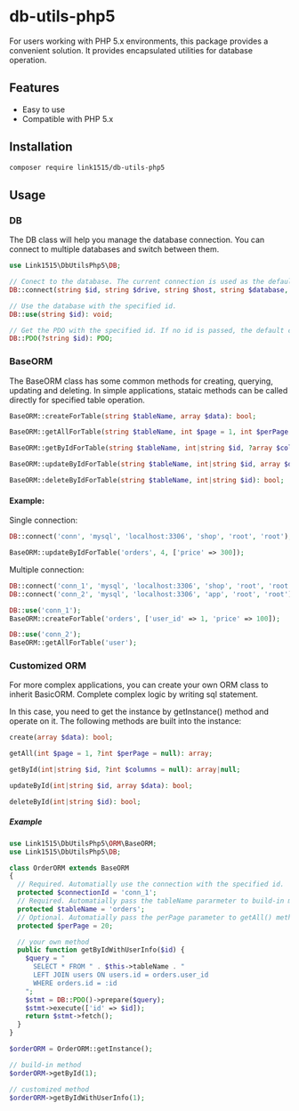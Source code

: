 # db-utils-php5

For users working with PHP 5.x environments, this package provides a convenient solution. It provides encapsulated utilities for database operation.

## Features

- Easy to use
- Compatible with PHP 5.x

## Installation

```bash
composer require link1515/db-utils-php5
```

## Usage

### DB

The DB class will help you manage the database connection. You can connect to multiple databases and switch between them.

```php
use Link1515\DbUtilsPhp5\DB;

// Conect to the database. The current connection is used as the default.
DB::connect(string $id, string $drive, string $host, string $database, string $user, string $password): void;

// Use the database with the specified id.
DB::use(string $id): void;

// Get the PDO with the specified id. If no id is passed, the default connection PDO will be returned.
DB::PDO(?string $id): PDO;
```

### BaseORM

The BaseORM class has some common methods for creating, querying, updating and deleting. In simple applications, stataic methods can be called directly for specified table operation.

```php
BaseORM::createForTable(string $tableName, array $data): bool;

BaseORM::getAllForTable(string $tableName, int $page = 1, int $perPage = 20): array;

BaseORM::getByIdForTable(string $tableName, int|string $id, ?array $columns = null): array|null;

BaseORM::updateByIdForTable(string $tableName, int|string $id, array $data): bool;

BaseORM::deleteByIdForTable(string $tableName, int|string $id): bool;
```

#### Example:

Single connection:

```php
DB::connect('conn', 'mysql', 'localhost:3306', 'shop', 'root', 'root');

BaseORM::updateByIdForTable('orders', 4, ['price' => 300]);
```

Multiple connection:

```php
DB::connect('conn_1', 'mysql', 'localhost:3306', 'shop', 'root', 'root');
DB::connect('conn_2', 'mysql', 'localhost:3306', 'app', 'root', 'root');

DB::use('conn_1');
BaseORM::createForTable('orders', ['user_id' => 1, 'price' => 100]);

DB::use('conn_2');
BaseORM::getAllForTable('user');
```

### Customized ORM

For more complex applications, you can create your own ORM class to inherit BasicORM. Complete complex logic by writing sql statement.

In this case, you need to get the instance by getInstance() method and operate on it. The following methods are built into the instance:

```php
create(array $data): bool;

getAll(int $page = 1, ?int $perPage = null): array;

getById(int|string $id, ?int $columns = null): array|null;

updateById(int|string $id, array $data): bool;

deleteById(int|string $id): bool;
```

##### Example

```php
use Link1515\DbUtilsPhp5\ORM\BaseORM;
use Link1515\DbUtilsPhp5\DB;

class OrderORM extends BaseORM
{
  // Required. Automatially use the connection with the specified id.
  protected $connectionId = 'conn_1';
  // Required. Automatially pass the tableName pararmeter to build-in methods (getAll(), getById(), create(), deleteById()).
  protected $tableName = 'orders';
  // Optional. Automatially pass the perPage parameter to getAll() method. The default value is 20.
  protected $perPage = 20;

  // your own method
  public function getByIdWithUserInfo($id) {
    $query = "
      SELECT * FROM " . $this->tableName . "
      LEFT JOIN users ON users.id = orders.user_id
      WHERE orders.id = :id
    ";
    $stmt = DB::PDO()->prepare($query);
    $stmt->execute(['id' => $id]);
    return $stmt->fetch();
  }
}
```

```php
$orderORM = OrderORM::getInstance();

// build-in method
$orderORM->getById(1);

// customized method
$orderORM->getByIdWithUserInfo(1);
```
